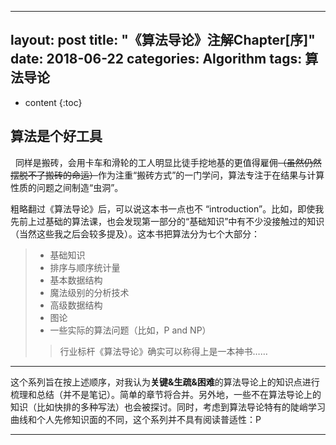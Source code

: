 ---layout: posttitle:  "《算法导论》注解Chapter[序]"date:   2018-06-22categories: Algorithmtags: 算法导论---* content{:toc}## **算法是个好工具**&nbsp;同样是搬砖，会用卡车和滑轮的工人明显比徒手挖地基的更值得雇佣~~（虽然仍然摆脱不了搬砖的命运）~~作为注重“搬砖方式”的一门学问，算法专注于在结果与计算性质的问题之间制造“虫洞”。&nbsp;粗略翻过《算法导论》后，可以说这本书一点也不 “introduction”。比如，即使我先前上过基础的算法课，也会发现第一部分的“基础知识”中有不少没接触过的知识（当然这些我之后会较多提及）。这本书把算法分为七个大部分：&nbsp;> - 基础知识> - 排序与顺序统计量> - 基本数据结构> - 魔法级别的分析技术> - 高级数据结构> - 图论> - 一些实际的算法问题（比如，P and NP）> > 行业标杆《算法导论》确实可以称得上是一本神书……***这个系列旨在按上述顺序，对我认为**关键&生疏&困难**的算法导论上的知识点进行梳理和总结（并不是笔记）。简单的章节将合并。另外地，一些不在算法导论上的知识（比如快排的多种写法）也会被探讨。同时，考虑到算法导论特有的陡峭学习曲线和个人先修知识面的不同，这个系列并不具有阅读普适性：P***